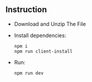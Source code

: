 

## Instruction

- Download and Unzip The File 

- Install dependencies: 

	```
    npm i 
	npm run client-install
    ```

- Run: 

	`npm run dev`

